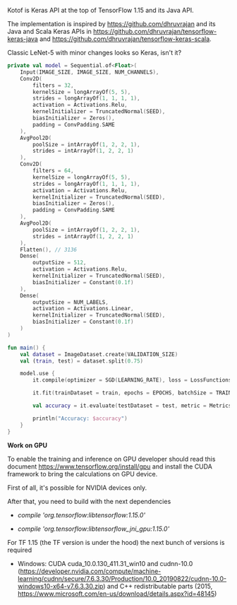 Kotof is Keras API at the top of TensorFlow 1.15 and its Java API.

The implementation is inspired by https://github.com/dhruvrajan and its Java and Scala Keras APIs 
in https://github.com/dhruvrajan/tensorflow-keras-java and https://github.com/dhruvrajan/tensorflow-keras-scala.

Classic LeNet-5 with minor changes looks so Keras, isn't it?

```kotlin
private val model = Sequential.of<Float>(
    Input(IMAGE_SIZE, IMAGE_SIZE, NUM_CHANNELS),
    Conv2D(
        filters = 32,
        kernelSize = longArrayOf(5, 5),
        strides = longArrayOf(1, 1, 1, 1),
        activation = Activations.Relu,
        kernelInitializer = TruncatedNormal(SEED),
        biasInitializer = Zeros(),
        padding = ConvPadding.SAME
    ),
    AvgPool2D(
        poolSize = intArrayOf(1, 2, 2, 1),
        strides = intArrayOf(1, 2, 2, 1)
    ),
    Conv2D(
        filters = 64,
        kernelSize = longArrayOf(5, 5),
        strides = longArrayOf(1, 1, 1, 1),
        activation = Activations.Relu,
        kernelInitializer = TruncatedNormal(SEED),
        biasInitializer = Zeros(),
        padding = ConvPadding.SAME
    ),
    AvgPool2D(
        poolSize = intArrayOf(1, 2, 2, 1),
        strides = intArrayOf(1, 2, 2, 1)
    ),
    Flatten(), // 3136
    Dense(
        outputSize = 512,
        activation = Activations.Relu,
        kernelInitializer = TruncatedNormal(SEED),
        biasInitializer = Constant(0.1f)
    ),
    Dense(
        outputSize = NUM_LABELS,
        activation = Activations.Linear,
        kernelInitializer = TruncatedNormal(SEED),
        biasInitializer = Constant(0.1f)
    )
)

fun main() {
    val dataset = ImageDataset.create(VALIDATION_SIZE)
    val (train, test) = dataset.split(0.75)

    model.use {
        it.compile(optimizer = SGD(LEARNING_RATE), loss = LossFunctions.SOFT_MAX_CROSS_ENTROPY_WITH_LOGITS)

        it.fit(trainDataset = train, epochs = EPOCHS, batchSize = TRAINING_BATCH_SIZE, isDebugMode = true)

        val accuracy = it.evaluate(testDataset = test, metric = Metrics.ACCURACY)

        println("Accuracy: $accuracy")
    }
}
```

**Work on GPU**

To enable the training and inference on GPU developer should read this document https://www.tensorflow.org/install/gpu and install the CUDA framework to bring the calculations on GPU device.

First of all, it's possible for NVIDIA devices only.

After that, you need to build with the next dependencies

* _compile 'org.tensorflow:libtensorflow:1.15.0'_

* _compile 'org.tensorflow:libtensorflow_jni_gpu:1.15.0'_

For TF 1.15 (the TF version is under the hood) the next bunch of versions is required
  * Windows:  CUDA cuda_10.0.130_411.31_win10 and cudnn-10.0 (https://developer.nvidia.com/compute/machine-learning/cudnn/secure/7.6.3.30/Production/10.0_20190822/cudnn-10.0-windows10-x64-v7.6.3.30.zip) and C++ redistributable parts (2015, https://www.microsoft.com/en-us/download/details.aspx?id=48145) 